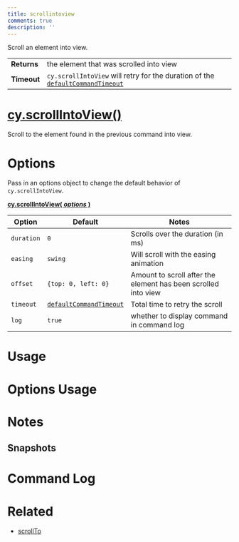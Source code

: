 ```yaml
---
title: scrollintoview
comments: true
description: ''
---
```


Scroll an element into view.

| | |
|--- | --- |
| **Returns** | the element that was scrolled into view  |
| **Timeout** | `cy.scrollIntoView` will retry for the duration of the [`defaultCommandTimeout`](https://on.cypress.io/guides/configuration#timeouts) |

# [cy.scrollIntoView()](#section-usage)

Scroll to the element found in the previous command into view.

# Options

Pass in an options object to change the default behavior of `cy.scrollIntoView`.

**[cy.scrollIntoView( *options* )](#options-usage)**

Option | Default | Notes
--- | --- | ---
`duration` | `0` | Scrolls over the duration (in ms)
`easing` | `swing` | Will scroll with the easing animation
`offset` | `{top: 0, left: 0}` | Amount to scroll after the element has been scrolled into view
`timeout` | [`defaultCommandTimeout`](https://on.cypress.io/guides/configuration#section-timeouts) | Total time to retry the scroll
`log` | `true` | whether to display command in command log

# Usage

# Options Usage

# Notes

## Snapshots

# Command Log

# Related

- [scrollTo](https://on.cypress.io/api/scrollto)
